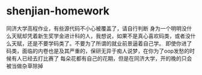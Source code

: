 # shenjian-homework
同济大学高程作业，有些源代码不小心被覆盖了，请自行判断
身为一个明明没什么天赋却凭着新生奖学金进计科的人，我想说，如果不是真心喜欢码类，或者没什么天赋，还是不要学码类了。不要为了所谓的就业前景逼着自己学。
即使你进了码类，面临的内卷也是及其严重的，保研无异于痴人说梦，在你为了oop发愁的时候有人已经去打比赛了
每朵花都有自己的花期，但是在同济大学，开的晚的只会被当做杂草除掉
